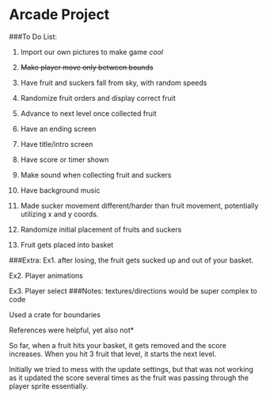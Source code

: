 # Arcade Project


###To Do List:
1. Import our own pictures to make game *cool*

2. ~~Make player move only between bounds~~

3. Have fruit and suckers fall from sky, with random speeds

4. Randomize fruit orders and display correct fruit

5. Advance to next level once collected fruit

6. Have an ending screen

7. Have title/intro screen

8. Have score or timer shown

9. Make sound when collecting fruit and suckers

10. Have background music

11. Made sucker movement different/harder than fruit movement, potentially
utilizing x and y coords.

12. Randomize initial placement of fruits and suckers

13. Fruit gets placed into basket

###Extra:
Ex1. after losing, the fruit gets sucked up and out of your basket.

Ex2. Player animations

Ex3. Player select
###Notes:
textures/directions would be super complex to code

Used a crate for boundaries

References were helpful, yet also not*

So far, when a fruit hits your basket, it gets removed and the score increases.
When you hit 3 fruit that level, it starts the next level.

Initially we tried to mess with the update settings, but that was not working 
as it updated the score several times as the fruit was passing through the 
player sprite essentially. 